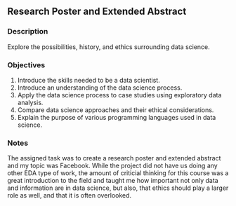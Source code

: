 ## Research Poster and Extended Abstract

### Description

Explore the possibilities, history, and ethics surrounding data science.

### Objectives

1. Introduce the skills needed to be a data scientist.
2. Introduce an understanding of the data science process.
3. Apply the data science process to case studies using exploratory data analysis.
4. Compare data science approaches and their ethical considerations.
5. Explain the purpose of various programming languages used in data science.

### Notes

The assigned task was to create a research poster and extended abstract and my topic was Facebook. While the project
did not have us doing any other EDA type of work, the amount of criticial thinking for this course was a great
introduction to the field and taught me how important not only data and information are in data science, but
also, that ethics should play a larger role as well, and that it is often overlooked.
